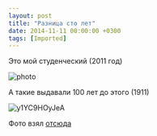 ```yaml
---
layout: post
title: "Разница сто лет"
date: 2014-11-11 00:00:00 +0300
tags: [Imported]
---
```


Это мой студенческий (2011 год)

![photo](https://vlaim.s3.amazonaws.com/uploads/2014/11/photo-300x224.jpg)

А такие выдавали 100 лет до этого (1911)

![y1YC9HOyJeA](https://vlaim.s3.amazonaws.com/uploads/2014/11/y1YC9HOyJeA-300x300.jpg)

Фото взял [отсюда](http://vk.com/lissoff?w=wall303506_60432)